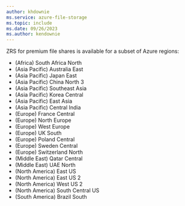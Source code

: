 ```yaml
---
author: khdownie
ms.service: azure-file-storage
ms.topic: include
ms.date: 09/26/2023
ms.author: kendownie
---
```


ZRS for premium file shares is available for a subset of Azure regions:

- (Africa) South Africa North
- (Asia Pacific) Australia East
- (Asia Pacific) Japan East
- (Asia Pacific) China North 3
- (Asia Pacific) Southeast Asia
- (Asia Pacific) Korea Central
- (Asia Pacific) East Asia
- (Asia Pacific) Central India
- (Europe) France Central
- (Europe) North Europe
- (Europe) West Europe
- (Europe) UK South
- (Europe) Poland Central
- (Europe) Sweden Central
- (Europe) Switzerland North
- (Middle East) Qatar Central
- (Middle East) UAE North
- (North America) East US
- (North America) East US 2
- (North America) West US 2
- (North America) South Central US
- (South America) Brazil South
